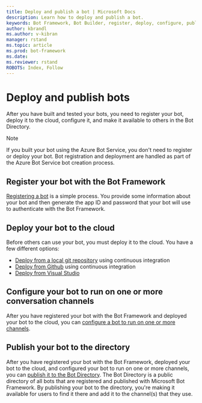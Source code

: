 ```yaml
---
title: Deploy and publish a bot | Microsoft Docs
description: Learn how to deploy and publish a bot.
keywords: Bot Framework, Bot Builder, register, deploy, configure, publish, Bot Directory
author: kbrandl
ms.author: v-kibran
manager: rstand
ms.topic: article
ms.prod: bot-framework
ms.date:
ms.reviewer: rstand
ROBOTS: Index, Follow
---
```


# Deploy and publish bots

After you have built and tested your bots, you need to register your bot,  deploy it to the cloud, configure it, and make it available to others in the Bot Directory.

> [!NOTE]
> If you built your bot using the Azure Bot Service, you don't need to register or deploy your bot.
> Bot registration and deployment are handled as part of the Azure Bot Service bot creation process.

## Register your bot with the Bot Framework

[Registering a bot](~/portal-register-bot.md) is a simple process. You provide some information about your bot and then generate the app ID and password that your bot will use to authenticate with the Bot Framework.

## Deploy your bot to the cloud

Before others can use your bot, you must deploy it to the cloud. You have a few different options:

- [Deploy from a local git repository](~/deploy-bot-local-git.md) using continuous integration
- [Deploy from Github](~/deploy-bot-github.md) using continuous integration
- [Deploy from Visual Studio](~/deploy-bot-visual-studio.md)

## Configure your bot to run on one or more conversation channels

After you have registered your bot with the Bot Framework and deployed your bot to the cloud, you can [configure a bot to run on one or more channels](~/portal-configure-channels.md).

## Publish your bot to the directory

After you have registered your bot with the Bot Framework, deployed your bot to the cloud, and configured your bot to run on one or more channels, you can [publish it to the Bot Directory](~/portal-submit-bot-directory.md).
The Bot Directory is a public directory of all bots that are registered and published with Microsoft Bot Framework.
By publishing your bot to the directory, you're making it available for users to find it there and add it to the channel(s) that they use.
